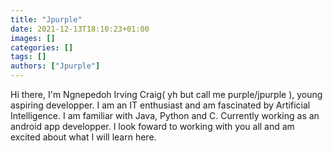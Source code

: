 ```yaml
---
title: "Jpurple"
date: 2021-12-13T18:10:23+01:00
images: []
categories: []
tags: []
authors: ["Jpurple"]
---
```


Hi there, I'm Ngnepedoh Irving Craig( yh but call me purple/jpurple ), young aspiring developper. I am an IT enthusiast and am fascinated by Artificial Intelligence. I am familiar with Java, Python and C. Currently working as an android app developper. I look foward to working with you all and am excited about what I will learn here.

